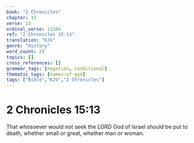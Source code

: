 ```yaml
---
book: "2 Chronicles"
chapter: 15
verse: 13
ordinal_verse: 11504
ref: "2 Chronicles 15:13"
translation: "KJV"
genre: "History"
word_count: 23
topics: []
cross_references: []
grammar_tags: [negation, conditional]
thematic_tags: [names-of-god]
tags: ["Bible","KJV","2 Chronicles"]
---
```


# 2 Chronicles 15:13

That whosoever would not seek the LORD God of Israel should be put to death, whether small or great, whether man or woman.

